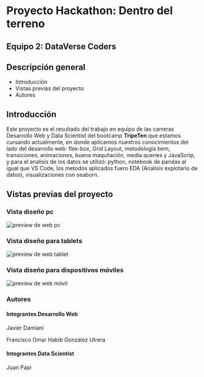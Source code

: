 # Proyecto Hackathon: Dentro del terreno

## Equipo 2: DataVerse Coders

## Descripción general

- Introducción
- Vistas previas del proyecto
- Autores

## Introducción

Este proyecto es el resultado del trabajo en equipo de las carreras Desarrollo Web y Data Scientist del bootcamp **TripeTen** que estamos cursando actualmente, en donde aplicamos nuestros conocimientos del lado del desarrollo web: flex-box, Grid Layout, metodología bem, transiciones, animaciones, buena maquitación, media queries y JavaScrip, y para el analisis de los datos se utilizó: python, notebook de pandas al igual que VS Code,
los metodos aplicados fuero EDA (Analisis explotario de datos), visualizaciones con seaborn.

## Vistas previas del proyecto

### Vista diseño pc

![preview de web pc](./images/screen1.png)

### Vista diseño para tablets

![preview de web tablet](./images/screen2.png)

### Vista diseño para dispositivos móviles

![preview de web móvil](./images/screen3.png)

### Autores

#### Integrantes Desarrollo Web

Javier Damiani

Francisco Omar Habib González Utrera

#### Integrantes Data Scientist

Juan Papi
